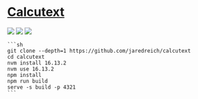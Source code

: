 # [Calcutext](https://github.com/jaredreich/calcutext)

![](https://img.shields.io/github/license/jaredreich/calcutext?style=flat-square) ![](https://img.shields.io/github/last-commit/scillidan/calcutext/master?label=last%20commit%20(fork)&style=flat-square) ![](https://img.shields.io/badge/Vercel-black?style=flat&logo=Vercel&logoColor=white)

````{tab} From source
```sh
git clone --depth=1 https://github.com/jaredreich/calcutext
cd calcutext
nvm install 16.13.2
nvm use 16.13.2
npm install
npm run build
serve -s build -p 4321
```
````